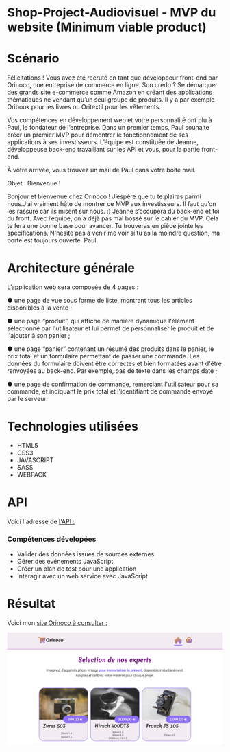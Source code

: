 # Shop-Project-Audiovisuel - MVP du website (Minimum viable product)



# Scénario

Félicitations ! Vous avez été recruté en tant que développeur front-end par Orinoco, une entreprise de commerce en ligne.
Son credo ? Se démarquer des grands site e-commerce comme Amazon en créant des applications thématiques ne vendant qu’un seul groupe de produits. Il y a par exemple Oribook pour les livres ou Oritextil pour les vêtements.

Vos compétences en développement web et votre personnalité ont plu à Paul, le fondateur de l’entreprise.
Dans un premier temps, Paul souhaite créer un premier MVP pour démontrer le fonctionnement de ses applications à ses investisseurs.
L’équipe est constituée de Jeanne, développeuse back-end travaillant sur les API et vous, pour la partie front-end.

À votre arrivée, vous trouvez un mail de Paul dans votre boîte mail.

  Objet : Bienvenue !

  Bonjour et bienvenue chez Orinoco ! J’espère que tu te plairas parmi nous.J’ai vraiment hâte de montrer ce MVP aux investisseurs. Il faut qu’on les rassure car ils misent sur nous. :)
  Jeanne s’occupera du back-end et toi du front.
  Avec l’équipe, on a déjà pas mal bossé sur le cahier du MVP. Cela te fera une bonne base pour avancer. Tu trouveras en pièce jointe les spécifications.
  N'hésite pas à venir me voir si tu as la moindre question, ma porte est toujours ouverte.
  Paul
 


# Architecture générale

L’application web sera composée de 4 pages :

● une page de vue sous forme de liste, montrant tous les articles disponibles à la vente ;

● une page “produit”, qui affiche de manière dynamique l'élément sélectionné par l'utilisateur et lui permet de personnaliser le produit et de l'ajouter à son panier ;

● une page “panier” contenant un résumé des produits dans le panier, le prix total et un formulaire permettant de passer une commande. Les données du formulaire doivent être correctes et bien formatées avant d'être renvoyées au back-end. Par exemple, pas de texte dans les champs date ;

● une page de confirmation de commande, remerciant l'utilisateur pour sa commande, et indiquant le prix total et l'identifiant de commande envoyé par le serveur.

# Technologies utilisées

* HTML5
* CSS3
* JAVASCRIPT
* SASS
* WEBPACK

# API 

Voici l'adresse de [l'API :](https://oc-p5-api.herokuapp.com/api/cameras)

### Compétences dévelopées

* Valider des données issues de sources externes
* Gérer des événements JavaScript
* Créer un plan de test pour une application
* Interagir avec un web service avec JavaScript

# Résultat

Voici mon [site Orinoco à consulter :](https://av-code80.github.io/AvGhasemian-P5-JS/)

![](https://github.com/Av-code80/AvGhasemian-P5-JS/blob/master/images/orinoco.jpg)
